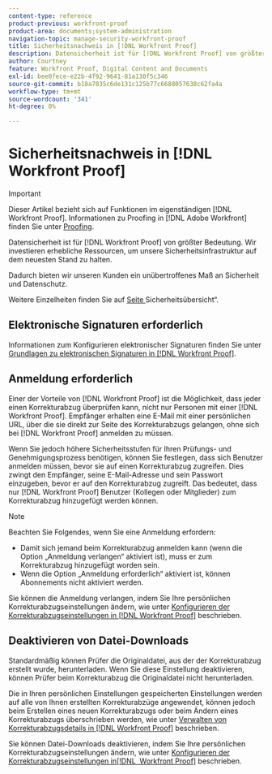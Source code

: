 ```yaml
---
content-type: reference
product-previous: workfront-proof
product-area: documents;system-administration
navigation-topic: manage-security-workfront-proof
title: Sicherheitsnachweis in [!DNL Workfront Proof]
description: Datensicherheit ist für [!DNL Workfront Proof] von größter Bedeutung. Wir investieren erhebliche Ressourcen, um unsere Sicherheitsinfrastruktur auf dem neuesten Stand zu halten.
author: Courtney
feature: Workfront Proof, Digital Content and Documents
exl-id: bee0fece-e22b-4f92-9641-81a130f5c346
source-git-commit: b18a7835c6de131c125b77c6688057638c62fa4a
workflow-type: tm+mt
source-wordcount: '341'
ht-degree: 0%

---
```


# Sicherheitsnachweis in [!DNL Workfront Proof]

>[!IMPORTANT]
>
>Dieser Artikel bezieht sich auf Funktionen im eigenständigen [!DNL Workfront Proof]. Informationen zu Proofing in [!DNL Adobe Workfront] finden Sie unter [Proofing](../../../review-and-approve-work/proofing/proofing.md).

Datensicherheit ist für [!DNL Workfront Proof] von größter Bedeutung. Wir investieren erhebliche Ressourcen, um unsere Sicherheitsinfrastruktur auf dem neuesten Stand zu halten.

Dadurch bieten wir unseren Kunden ein unübertroffenes Maß an Sicherheit und Datenschutz.

Weitere Einzelheiten finden Sie auf [ Seite ](https://www.adobe.com/legal/terms/enterprise-licensing/workfront-legacy-terms.html)Sicherheitsübersicht“.

## Elektronische Signaturen erforderlich

Informationen zum Konfigurieren elektronischer Signaturen finden Sie unter [Grundlagen zu elektronischen Signaturen in [!DNL Workfront Proof]](../../../workfront-proof/wp-acct-admin/managing-security/electronic-sigs-in-wp.md).

## Anmeldung erforderlich

Einer der Vorteile von [!DNL Workfront Proof] ist die Möglichkeit, dass jeder einen Korrekturabzug überprüfen kann, nicht nur Personen mit einer [!DNL Workfront Proof]. Empfänger erhalten eine E-Mail mit einer persönlichen URL, über die sie direkt zur Seite des Korrekturabzugs gelangen, ohne sich bei [!DNL Workfront Proof] anmelden zu müssen.

Wenn Sie jedoch höhere Sicherheitsstufen für Ihren Prüfungs- und Genehmigungsprozess benötigen, können Sie festlegen, dass sich Benutzer anmelden müssen, bevor sie auf einen Korrekturabzug zugreifen. Dies zwingt den Empfänger, seine E-Mail-Adresse und sein Passwort einzugeben, bevor er auf den Korrekturabzug zugreift. Das bedeutet, dass nur [!DNL Workfront Proof] Benutzer (Kollegen oder Mitglieder) zum Korrekturabzug hinzugefügt werden können.

>[!NOTE]
>
>Beachten Sie Folgendes, wenn Sie eine Anmeldung erfordern:
>
>* Damit sich jemand beim Korrekturabzug anmelden kann (wenn die Option „Anmeldung verlangen“ aktiviert ist), muss er zum Korrekturabzug hinzugefügt worden sein.
>* Wenn die Option „Anmeldung erforderlich“ aktiviert ist, können Abonnements nicht aktiviert werden.
>



Sie können die Anmeldung verlangen, indem Sie Ihre persönlichen Korrekturabzugseinstellungen ändern, wie unter [Konfigurieren der Korrekturabzugseinstellungen in [!DNL Workfront Proof]](../../../workfront-proof/wp-work-proofsfiles/manage-your-work/configure-proof-settings.md) beschrieben.

## Deaktivieren von Datei-Downloads

Standardmäßig können Prüfer die Originaldatei, aus der der Korrekturabzug erstellt wurde, herunterladen. Wenn Sie diese Einstellung deaktivieren, können Prüfer beim Korrekturabzug die Originaldatei nicht herunterladen.

Die in Ihren persönlichen Einstellungen gespeicherten Einstellungen werden auf alle von Ihnen erstellten Korrekturabzüge angewendet, können jedoch beim Erstellen eines neuen Korrekturabzugs oder beim Ändern eines Korrekturabzugs überschrieben werden, wie unter [Verwalten von Korrekturabzugsdetails in [!DNL Workfront Proof]](../../../workfront-proof/wp-work-proofsfiles/manage-your-work/manage-proof-details.md) beschrieben.

Sie können Datei-Downloads deaktivieren, indem Sie Ihre persönlichen Korrekturabzugseinstellungen ändern, wie unter [Konfigurieren der Korrekturabzugseinstellungen in[!DNL &#x200B; Workfront Proof]](../../../workfront-proof/wp-work-proofsfiles/manage-your-work/configure-proof-settings.md) beschrieben.

